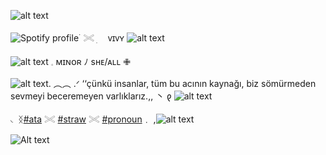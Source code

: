  

![alt text](https://files.catbox.moe/2l5fyy.png) 

![Spotify profile](https://spotify-github-profile.kittinanx.com/api/view.svg?uid=31dxdlyokwmhx2bwgyk6muszswoa&cover_image=true&theme=novatorem&show_offline=true&background_color=ed3481&interchange=true&bar_color=ff8abe&bar_color_cover=true)
࣪  𓏵   ׅ　 ᴠɪᴠʏ ![alt text](https://files.catbox.moe/bu4le5.gif) 

![alt text](https://files.catbox.moe/iljbuz.gif) 𓈒   ᴍɪɴᴏʀ  ﾉ sʜᴇ/ᴀʟʟ  ✙


![alt text](https://files.catbox.moe/92py7w.gif).      ︵︵      .ᐟ  ‘‘çünkü insanlar, tüm bu acının kaynağı, biz sömürmeden sevmeyi beceremeyen varlıklarız.,,      丶   𐑞 ![alt text](https://files.catbox.moe/kqu8tv.gif)

◟    ᛝ[#ata](https://vivyheartz.atabook.org)   𓏵   [#straw](https://v1vyheartz.straw.page)       𓏵   [#pronoun](https://en.pronouns.page/@V1vyheartz)﹒        ,![alt text](https://files.catbox.moe/njrqn1.gif) 

![Alt text](https://media.tenor.com/PaYEcjSLOp8AAAAi/miku.gif)


 